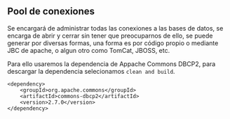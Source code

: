 ## Pool de conexiones

Se encargará de administrar todas las conexiones a las bases de datos, se encarga de abrir y cerrar sin tener que preocuparnos de ello, se puede generar por diversas formas, una forma es por código propio o mediante JBC de apache, o algun otro como TomCat, JBOSS, etc.

Para ello usaremos la dependencia de Appache Commons DBCP2, para descargar la dependencia selecionamos `clean and build`.

```
<dependency>
    <groupId>org.apache.commons</groupId>
    <artifactId>commons-dbcp2</artifactId>
    <version>2.7.0</version>
</dependency>
```

